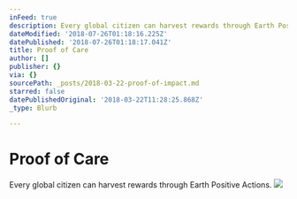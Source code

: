 ```yaml
---
inFeed: true
description: Every global citizen can harvest rewards through Earth Positive Actions.
dateModified: '2018-07-26T01:18:16.225Z'
datePublished: '2018-07-26T01:18:17.041Z'
title: Proof of Care
author: []
publisher: {}
via: {}
sourcePath: _posts/2018-03-22-proof-of-impact.md
starred: false
datePublishedOriginal: '2018-03-22T11:28:25.868Z'
_type: Blurb

---
```

# Proof of Care

Every global citizen can harvest rewards through Earth Positive Actions.
![](https://the-grid-user-content.s3-us-west-2.amazonaws.com/abbbfd53-f90d-463c-ac5c-d0c61b72d75e.jpg)